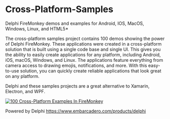 # Cross-Platform-Samples
Delphi FireMonkey demos and examples for Android, IOS, MacOS, Windows, Linux, and HTML5*

The cross-platform samples project contains 100 demos showing the power of Delphi FireMonkey. These applications were created in a cross-platform solution that is built using a single code base and single UI. This gives you the ability to easily create applications for any platform, including Android, iOS, macOS, Windows, and Linux. The applications feature everything from camera access to drawing emojis, notifications, and more. With this easy-to-use solution, you can quickly create reliable applications that look great on any platform.

Delphi and these samples projects are a great alternative to Xamarin, Electron, and WPF.

[![100 Cross-Platform Examples In FireMonkey](https://img.youtube.com/vi/-BtdI5KwmPc/0.jpg)](https://www.youtube.com/watch?v=-BtdI5KwmPc)

Powered by Delphi
https://www.embarcadero.com/products/delphi
